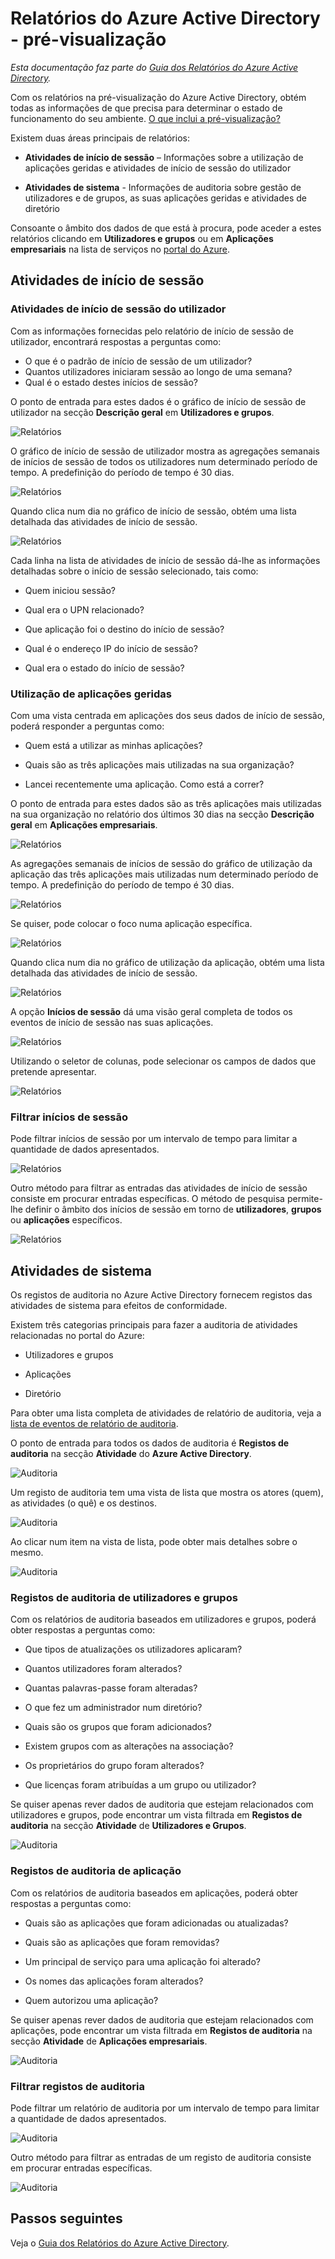 <properties
   pageTitle="Relatórios do Azure Active Directory - pré-visualização | Microsoft Azure"
   description="Lista os vários relatórios disponíveis na pré-visualização do Azure Active Directory"
   services="active-directory"
   documentationCenter=""
   authors="markusvi"
   manager="femila"
   editor=""/>

<tags
   ms.service="active-directory"
   ms.devlang="na"
   ms.topic="get-started-article"
   ms.tgt_pltfrm="na"
   ms.workload="identity"
   ms.date="09/12/2016"
   ms.author="markvi"/>


# Relatórios do Azure Active Directory - pré-visualização

*Esta documentação faz parte do [Guia dos Relatórios do Azure Active Directory](active-directory-reporting-guide.md).*

Com os relatórios na pré-visualização do Azure Active Directory, obtém todas as informações de que precisa para determinar o estado de funcionamento do seu ambiente. [O que inclui a pré-visualização?](active-directory-preview-explainer.md)

Existem duas áreas principais de relatórios:

- **Atividades de início de sessão** – Informações sobre a utilização de aplicações geridas e atividades de início de sessão do utilizador

- **Atividades de sistema** - Informações de auditoria sobre gestão de utilizadores e de grupos, as suas aplicações geridas e atividades de diretório

Consoante o âmbito dos dados de que está à procura, pode aceder a estes relatórios clicando em **Utilizadores e grupos** ou em **Aplicações empresariais** na lista de serviços no [portal do Azure](https://portal.azure.com).

## Atividades de início de sessão

### Atividades de início de sessão do utilizador

Com as informações fornecidas pelo relatório de início de sessão de utilizador, encontrará respostas a perguntas como:

- O que é o padrão de início de sessão de um utilizador?
- Quantos utilizadores iniciaram sessão ao longo de uma semana?
- Qual é o estado destes inícios de sessão?

O ponto de entrada para estes dados é o gráfico de início de sessão de utilizador na secção **Descrição geral** em **Utilizadores e grupos**.

 ![Relatórios](./media/active-directory-reporting-azure-portal/05.png "Reporting")

O gráfico de início de sessão de utilizador mostra as agregações semanais de inícios de sessão de todos os utilizadores num determinado período de tempo. A predefinição do período de tempo é 30 dias.

![Relatórios](./media/active-directory-reporting-azure-portal/02.png "Reporting")

Quando clica num dia no gráfico de início de sessão, obtém uma lista detalhada das atividades de início de sessão.

![Relatórios](./media/active-directory-reporting-azure-portal/03.png "Reporting")

Cada linha na lista de atividades de início de sessão dá-lhe as informações detalhadas sobre o início de sessão selecionado, tais como:

- Quem iniciou sessão?

- Qual era o UPN relacionado?

- Que aplicação foi o destino do início de sessão?

- Qual é o endereço IP do início de sessão?

- Qual era o estado do início de sessão?

### Utilização de aplicações geridas

Com uma vista centrada em aplicações dos seus dados de início de sessão, poderá responder a perguntas como:

- Quem está a utilizar as minhas aplicações?

- Quais são as três aplicações mais utilizadas na sua organização?

- Lancei recentemente uma aplicação. Como está a correr?


O ponto de entrada para estes dados são as três aplicações mais utilizadas na sua organização no relatório dos últimos 30 dias na secção **Descrição geral** em **Aplicações empresariais**.

 ![Relatórios](./media/active-directory-reporting-azure-portal/06.png "Reporting")


As agregações semanais de inícios de sessão do gráfico de utilização da aplicação das três aplicações mais utilizadas num determinado período de tempo. A predefinição do período de tempo é 30 dias.

![Relatórios](./media/active-directory-reporting-azure-portal/78.png "Reporting")

Se quiser, pode colocar o foco numa aplicação específica.

![Relatórios](./media/active-directory-reporting-azure-portal/single_spp_usage_graph.png "Reporting")


Quando clica num dia no gráfico de utilização da aplicação, obtém uma lista detalhada das atividades de início de sessão.


![Relatórios](./media/active-directory-reporting-azure-portal/top_app_sign_ins.png "Reporting")



A opção **Inícios de sessão** dá uma visão geral completa de todos os eventos de início de sessão nas suas aplicações.

![Relatórios](./media/active-directory-reporting-azure-portal/85.png "Reporting")

Utilizando o seletor de colunas, pode selecionar os campos de dados que pretende apresentar.

![Relatórios](./media/active-directory-reporting-azure-portal/column_chooser.png "Reporting")



### Filtrar inícios de sessão

Pode filtrar inícios de sessão por um intervalo de tempo para limitar a quantidade de dados apresentados.

![Relatórios](./media/active-directory-reporting-azure-portal/927.png "Reporting")


Outro método para filtrar as entradas das atividades de início de sessão consiste em procurar entradas específicas.
O método de pesquisa permite-lhe definir o âmbito dos inícios de sessão em torno de **utilizadores**, **grupos** ou **aplicações** específicos.


![Relatórios](./media/active-directory-reporting-azure-portal/84.png "Reporting")

## Atividades de sistema

Os registos de auditoria no Azure Active Directory fornecem registos das atividades de sistema para efeitos de conformidade.

Existem três categorias principais para fazer a auditoria de atividades relacionadas no portal do Azure:

- Utilizadores e grupos   

- Aplicações

- Diretório   


Para obter uma lista completa de atividades de relatório de auditoria, veja a [lista de eventos de relatório de auditoria](active-directory-reporting-audit-events.md#list-of-audit-report-events).


O ponto de entrada para todos os dados de auditoria é **Registos de auditoria** na secção **Atividade** do **Azure Active Directory**.


![Auditoria](./media/active-directory-reporting-azure-portal/61.png "Auditing")


Um registo de auditoria tem uma vista de lista que mostra os atores (quem), as atividades (o quê) e os destinos.


![Auditoria](./media/active-directory-reporting-azure-portal/345.png "Auditing")


Ao clicar num item na vista de lista, pode obter mais detalhes sobre o mesmo.

![Auditoria](./media/active-directory-reporting-azure-portal/873.png "Auditing")




### Registos de auditoria de utilizadores e grupos


Com os relatórios de auditoria baseados em utilizadores e grupos, poderá obter respostas a perguntas como:

- Que tipos de atualizações os utilizadores aplicaram?

- Quantos utilizadores foram alterados?

- Quantas palavras-passe foram alteradas?

- O que fez um administrador num diretório?

- Quais são os grupos que foram adicionados?

- Existem grupos com as alterações na associação?

- Os proprietários do grupo foram alterados?

- Que licenças foram atribuídas a um grupo ou utilizador?


Se quiser apenas rever dados de auditoria que estejam relacionados com utilizadores e grupos, pode encontrar um vista filtrada em **Registos de auditoria** na secção **Atividade** de **Utilizadores e Grupos**.


![Auditoria](./media/active-directory-reporting-azure-portal/93.png "Auditing")


### Registos de auditoria de aplicação

Com os relatórios de auditoria baseados em aplicações, poderá obter respostas a perguntas como:

- Quais são as aplicações que foram adicionadas ou atualizadas?

- Quais são as aplicações que foram removidas?

- Um principal de serviço para uma aplicação foi alterado?

- Os nomes das aplicações foram alterados?

- Quem autorizou uma aplicação?


Se quiser apenas rever dados de auditoria que estejam relacionados com aplicações, pode encontrar um vista filtrada em **Registos de auditoria** na secção **Atividade** de **Aplicações empresariais**.


![Auditoria](./media/active-directory-reporting-azure-portal/134.png "Auditing")


### Filtrar registos de auditoria

Pode filtrar um relatório de auditoria por um intervalo de tempo para limitar a quantidade de dados apresentados.

![Auditoria](./media/active-directory-reporting-azure-portal/324.png "Auditing")

Outro método para filtrar as entradas de um registo de auditoria consiste em procurar entradas específicas.

![Auditoria](./media/active-directory-reporting-azure-portal/237.png "Auditing")

## Passos seguintes

Veja o [Guia dos Relatórios do Azure Active Directory](active-directory-reporting-guide.md).



<!--HONumber=Sep16_HO3-->



